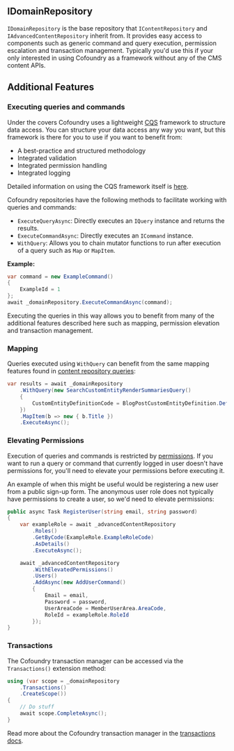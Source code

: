 ﻿## IDomainRepository

`IDomainRepository` is the base repository that `IContentRepository` and `IAdvancedContentRepository` inherit from. It provides easy access to components such as generic command and query execution, permission escalation and transaction management. Typically you'd use this if your only interested in using Cofoundry as a framework without any of the CMS content APIs.

## Additional Features

### Executing queries and commands

Under the covers Cofoundry uses a lightweight [CQS](CQS) framework to structure data access. You can structure your data access any way you want, but this framework is there for you to use if you want to benefit from:

- A best-practice and structured methodology
- Integrated validation
- Integrated permission handling
- Integrated logging

Detailed information on using the CQS framework itself is [here](CQS).

Cofoundry repositories have the following methods to facilitate working with queries and commands:

- `ExecuteQueryAsync`: Directly executes an `IQuery` instance and returns the results.
- `ExecuteCommandAsync`: Directly executes an `ICommand` instance.
- `WithQuery`: Allows you to chain mutator functions to run after execution of a query such as `Map` or `MapItem`.

**Example:**

```csharp
var command = new ExampleCommand()
{
    ExampleId = 1
};
await _domainRepository.ExecuteCommandAsync(command);
```

Executing the queries in this way allows you to benefit from many of the additional features described here such as mapping, permission elevation and transaction management.


### Mapping

Queries executed using `WithQuery` can benefit from the same mapping features found in [content repository queries](/content-management/accessing-data-programmatically):

```csharp
var results = await _domainRepository
    .WithQuery(new SearchCustomEntityRenderSummariesQuery()
    {
        CustomEntityDefinitionCode = BlogPostCustomEntityDefinition.DefinitionCode
    })
    .MapItem(b => new { b.Title })
    .ExecuteAsync();
```

### Elevating Permissions

Execution of queries and commands is restricted by [permissions](/framework/roles-and-Permissions). If you want to run a query or command that currently logged in user doesn't have permissions for, you'll need to elevate your permissions before executing it.

An example of when this might be useful would be registering a new user from a public sign-up form. The anonymous user role does not typically have permissions to create a user, so we'd need to elevate permissions:

```csharp
public async Task RegisterUser(string email, string password)
{
    var exampleRole = await _advancedContentRepository
        .Roles()
        .GetByCode(ExampleRole.ExampleRoleCode)
        .AsDetails()
        .ExecuteAsync();

    await _advancedContentRepository
        .WithElevatedPermissions()
        .Users()
        .AddAsync(new AddUserCommand()
        {
            Email = email,
            Password = password,
            UserAreaCode = MemberUserArea.AreaCode,
            RoleId = exampleRole.RoleId
        });
}
```

### Transactions

The Cofoundry transaction manager can be accessed via the `Transactions()` extension method:

```csharp
using (var scope = _domainRepository
    .Transactions()
    .CreateScope())
{
    // Do stuff
    await scope.CompleteAsync();
}
```

Read more about the Cofoundry transaction manager in the [transactions docs](transactions).